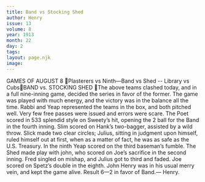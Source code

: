 ```yaml
---
title: Band vs Stocking Shed
author: Henry
issue: 13
volume: 8
year: 1913
month: 22
day: 2
tags:
layout: page.njk
image:
---
```

GAMES OF AUGUST 8 Plasterers vs Ninth—Band vs Shed -- Library vs CubsBAND vs. STOCKING SHED The above teams clashed today, and in a full nine-inning game, decided the series in favor of the former. The game was played with much energy, and the victory was in the balance all the time. Rabbi and Yeap represented the teams in the box, and both pitched well. Very few free passes were issued and errors were scare. The Poet scored in 533 splendid style on Sweety’s hit, opening the 2 ball for the Band in the fourth inning. Slim scored on Hank’s two-bagger, assisted by a wild throw. Slick made two clear circles; Julius, sitting in judgment upon himself, ruled himself out at first, when as a matter of fact, he was as safe as the U.S. Treasury. In the ninth Yeap scored on the third baseman’s fumble. The Shed made play with john, who scored on Joe’s sacrifice in the second inning. Fred singled on mishap, and Julius got to third and faded. Joe scored on Spetz’s double in the eighth. John Henry was in his usual merry vein, and kept the game alive. Result 6—2 in favor of Band.— Henry. 
